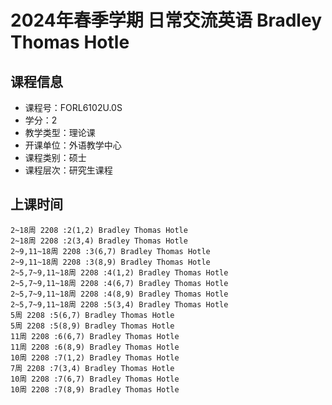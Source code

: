 # 2024年春季学期 日常交流英语 Bradley Thomas Hotle






## 课程信息

- 课程号：FORL6102U.0S
- 学分：2
- 教学类型：理论课
- 开课单位：外语教学中心
- 课程类别：硕士
- 课程层次：研究生课程

## 上课时间

```
2~18周 2208 :2(1,2) Bradley Thomas Hotle
2~18周 2208 :2(3,4) Bradley Thomas Hotle
2~9,11~18周 2208 :3(6,7) Bradley Thomas Hotle
2~9,11~18周 2208 :3(8,9) Bradley Thomas Hotle
2~5,7~9,11~18周 2208 :4(1,2) Bradley Thomas Hotle
2~5,7~9,11~18周 2208 :4(6,7) Bradley Thomas Hotle
2~5,7~9,11~18周 2208 :4(8,9) Bradley Thomas Hotle
2~5,7~9,11~18周 2208 :5(3,4) Bradley Thomas Hotle
5周 2208 :5(6,7) Bradley Thomas Hotle
5周 2208 :5(8,9) Bradley Thomas Hotle
11周 2208 :6(6,7) Bradley Thomas Hotle
11周 2208 :6(8,9) Bradley Thomas Hotle
10周 2208 :7(1,2) Bradley Thomas Hotle
7周 2208 :7(3,4) Bradley Thomas Hotle
10周 2208 :7(6,7) Bradley Thomas Hotle
10周 2208 :7(8,9) Bradley Thomas Hotle
```

